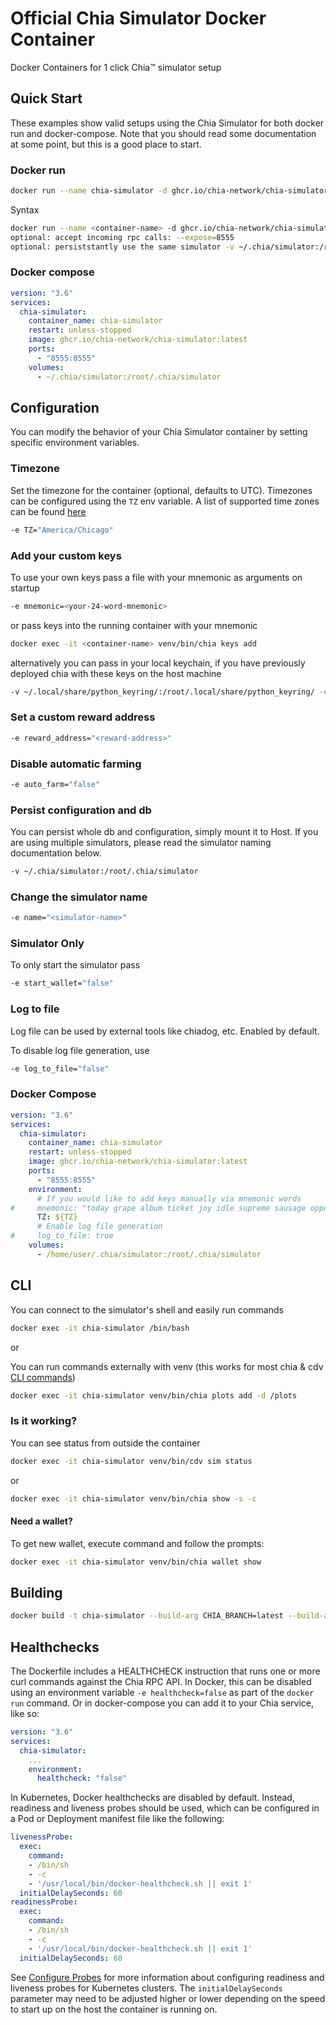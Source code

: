 # Official Chia Simulator Docker Container
 Docker Containers for 1 click Chia™ simulator setup

## Quick Start

These examples show valid setups using the Chia Simulator for both docker run and docker-compose. Note that you should read some documentation at some point, but this is a good place to start.

### Docker run

```bash
docker run --name chia-simulator -d ghcr.io/chia-network/chia-simulator:latest --expose=8555 -v ~/.chia:/root/.chia
```
Syntax
```bash
docker run --name <container-name> -d ghcr.io/chia-network/chia-simulator:latest -v /path/to/simulator/files:/root
optional: accept incoming rpc calls: --expose=8555
optional: persiststantly use the same simulator -v ~/.chia/simulator:/root/.chia/simulator
```

### Docker compose

```yaml
version: "3.6"
services:
  chia-simulator:
    container_name: chia-simulator
    restart: unless-stopped
    image: ghcr.io/chia-network/chia-simulator:latest
    ports:
      - "8555:8555"
    volumes:
      - ~/.chia/simulator:/root/.chia/simulator
```

## Configuration

You can modify the behavior of your Chia Simulator container by setting specific environment variables.

### Timezone

Set the timezone for the container (optional, defaults to UTC).
Timezones can be configured using the `TZ` env variable. A list of supported time zones can be found [here](http://manpages.ubuntu.com/manpages/focal/man3/DateTime::TimeZone::Catalog.3pm.html)
```bash
-e TZ="America/Chicago"
```

### Add your custom keys

To use your own keys pass a file with your mnemonic as arguments on startup
```bash
-e mnemonic=<your-24-word-mnemonic>
```
or pass keys into the running container with your mnemonic
```bash
docker exec -it <container-name> venv/bin/chia keys add
```
alternatively you can pass in your local keychain, if you have previously deployed chia with these keys on the host machine
```bash
-v ~/.local/share/python_keyring/:/root/.local/share/python_keyring/ -e fingerprint="<fingerprint>"
```

### Set a custom reward address
```bash
-e reward_address="<reward-address>"
```

### Disable automatic farming
```bash
-e auto_farm="false"
```

### Persist configuration and db

You can persist whole db and configuration, simply mount it to Host. If you are using multiple simulators, please read the simulator naming documentation below.
```bash
-v ~/.chia/simulator:/root/.chia/simulator
```

### Change the simulator name
```bash
-e name="<simulator-name>"
```

### Simulator Only

To only start the simulator pass
```bash
-e start_wallet="false"
```

### Log to file
Log file can be used by external tools like chiadog, etc. Enabled by default.

To disable log file generation, use
```bash
-e log_to_file="false"
```

### Docker Compose

```yaml
version: "3.6"
services:
  chia-simulator:
    container_name: chia-simulator
    restart: unless-stopped
    image: ghcr.io/chia-network/chia-simulator:latest
    ports:
      - "8555:8555"
    environment:
      # If you would like to add keys manually via mnemonic words
#     mnemonic: "today grape album ticket joy idle supreme sausage oppose voice angle roast you oven betray exact memory riot escape high dragon knock food blade"
      TZ: ${TZ}
      # Enable log file generation
#     log_to_file: true
    volumes:
      - /home/user/.chia/simulator:/root/.chia/simulator
```

## CLI
You can connect to the simulator's shell and easily run commands
```bash
docker exec -it chia-simulator /bin/bash
```
or

You can run commands externally with venv (this works for most chia & cdv [CLI commands](https://github.com/Chia-Network/chia-blockchain/wiki/CLI-Commands-Reference))
```bash
docker exec -it chia-simulator venv/bin/chia plots add -d /plots
```

### Is it working?

You can see status from outside the container
```bash
docker exec -it chia-simulator venv/bin/cdv sim status
```
or
```bash
docker exec -it chia-simulator venv/bin/chia show -s -c
```

#### Need a wallet?

To get new wallet, execute command and follow the prompts:

```bash
docker exec -it chia-simulator venv/bin/chia wallet show
```

## Building

```bash
docker build -t chia-simulator --build-arg CHIA_BRANCH=latest --build-arg DEV_TOOLS_BRANCH=main .
```

## Healthchecks

The Dockerfile includes a HEALTHCHECK instruction that runs one or more curl commands against the Chia RPC API. In Docker, this can be disabled using an environment variable `-e healthcheck=false` as part of the `docker run` command. Or in docker-compose you can add it to your Chia service, like so:

```yaml
version: "3.6"
services:
  chia-simulator:
    ...
    environment:
      healthcheck: "false"
```

In Kubernetes, Docker healthchecks are disabled by default. Instead, readiness and liveness probes should be used, which can be configured in a Pod or Deployment manifest file like the following:

```yaml
livenessProbe:
  exec:
    command:
    - /bin/sh
    - -c
    - '/usr/local/bin/docker-healthcheck.sh || exit 1'
  initialDelaySeconds: 60
readinessProbe:
  exec:
    command:
    - /bin/sh
    - -c
    - '/usr/local/bin/docker-healthcheck.sh || exit 1'
  initialDelaySeconds: 60
```

See [Configure Probes](https://kubernetes.io/docs/tasks/configure-pod-container/configure-liveness-readiness-startup-probes/#configure-probes) for more information about configuring readiness and liveness probes for Kubernetes clusters. The `initialDelaySeconds` parameter may need to be adjusted higher or lower depending on the speed to start up on the host the container is running on.
